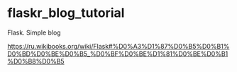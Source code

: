 # flaskr_blog_tutorial
Flask. Simple blog

https://ru.wikibooks.org/wiki/Flask#%D0%A3%D1%87%D0%B5%D0%B1%D0%BD%D0%BE%D0%B5_%D0%BF%D0%BE%D1%81%D0%BE%D0%B1%D0%B8%D0%B5
